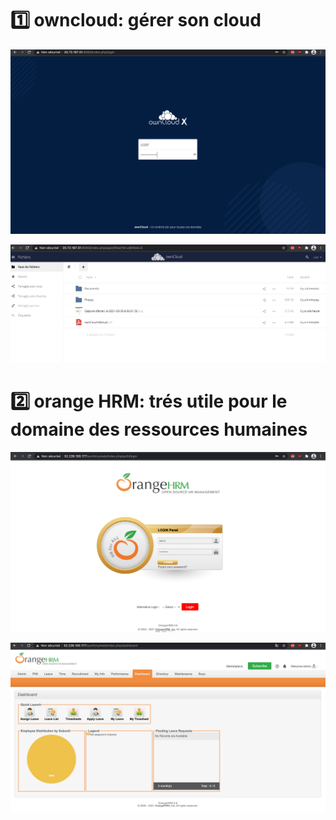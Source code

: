 # :one: owncloud: gérer son cloud 

![image](images/owncloud1.png)

![image](images/owncloud2.png)

# :two: orange HRM: trés utile pour le domaine des ressources humaines

![image](images/hrm1.png)

![image](images/hrm2.png)

